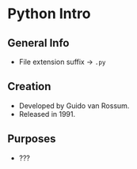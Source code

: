 # Python Intro

## General Info
- File extension suffix → `.py`

## Creation
- Developed by Guido van Rossum.
- Released in 1991.

## Purposes
- ???
